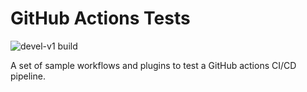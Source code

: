 # GitHub Actions Tests

![devel-v1 build](https://github.com/muleysteve/github-actions-test/actions/workflows/main-builddocs.yml/badge.svg?branch=devel-v1)

A set of sample workflows and plugins to test a GitHub actions CI/CD pipeline.